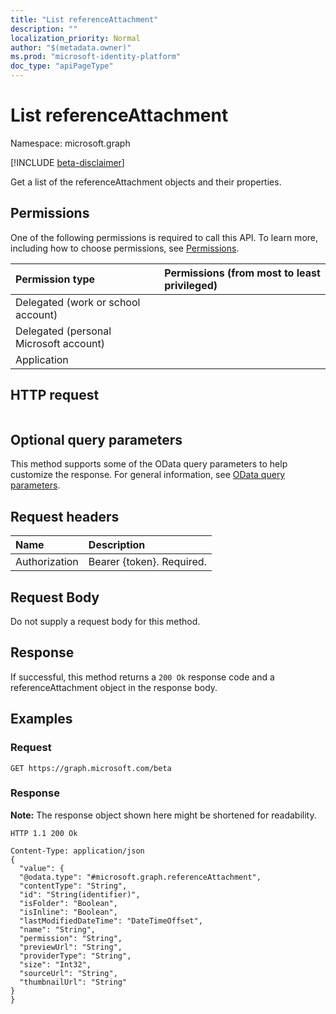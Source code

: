 ```yaml
---
title: "List referenceAttachment"
description: ""
localization_priority: Normal
author: "$(metadata.owner)"
ms.prod: "microsoft-identity-platform"
doc_type: "apiPageType"
---
```


# List referenceAttachment

Namespace: microsoft.graph

[!INCLUDE [beta-disclaimer](../../includes/beta-disclaimer.md)]

Get a list of the referenceAttachment objects and their properties.

## Permissions

One of the following permissions is required to call this API. To learn more, including how to choose permissions, see [Permissions](/graph/permissions-reference).

| Permission type                        | Permissions (from most to least privileged) |
| :------------------------------------- | :------------------------------------------ |
| Delegated (work or school account)     |                                             |
| Delegated (personal Microsoft account) |                                             |
| Application                            |                                             |

## HTTP request

<!-- {
  "blockType": "ignored"
}
-->

```http

```

## Optional query parameters

This method supports some of the OData query parameters to help customize the response. For general information, see [OData query parameters](/graph/query-parameters).

## Request headers

| Name          | Description               |
| :------------ | :------------------------ |
| Authorization | Bearer {token}. Required. |

## Request Body

<!-- Actions and Functions -->

<!-- CRUD Methods -->

Do not supply a request body for this method.

## Response

If successful, this method returns a `200 Ok` response code and a referenceAttachment object in the response body.

## Examples

### Request

<!-- {
  "blockType": "request",
  "name": "list_referenceattachment"
}
-->

```http
GET https://graph.microsoft.com/beta

```

### Response

**Note:** The response object shown here might be shortened for readability.

<!-- {
  "blockType": "response",
  "truncated": true,
  "@odata.type": "Microsoft.OutlookServices.referenceAttachment"
}
-->

```http
HTTP 1.1 200 Ok

Content-Type: application/json
{
  "value": {
  "@odata.type": "#microsoft.graph.referenceAttachment",
  "contentType": "String",
  "id": "String(identifier)",
  "isFolder": "Boolean",
  "isInline": "Boolean",
  "lastModifiedDateTime": "DateTimeOffset",
  "name": "String",
  "permission": "String",
  "previewUrl": "String",
  "providerType": "String",
  "size": "Int32",
  "sourceUrl": "String",
  "thumbnailUrl": "String"
}
}

```
